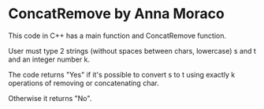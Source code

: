 # ConcatRemove by Anna Moraco

<p> This code in C++ has a main function and ConcatRemove function.</p>
<p> User must type 2 strings (without spaces between chars, lowercase) s and t and an integer number k.</p>
<p> The code returns "Yes" if it's possible to convert s to t using exactly k operations of removing or concatenating char. </p>
<p> Otherwise it returns "No". </p>
